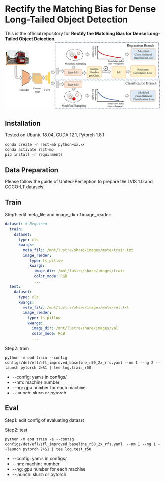 # Rectify the Matching Bias for Dense Long-Tailed Object Detection
This is the official repository for **Rectify the Matching Bias for Dense Long-Tailed Object Detection**.
![image](framewowrk.png)

## Installation
Tested on Ubuntu 18.04, CUDA 12.1, Pytorch 1.8.1
```shell
conda create -n rect-mb python=xx.xx
conda activate rect-mb
pip install -r requirments
 ```

## Data Preparation
Please follow the guide of United-Perception to prepare the LVIS 1.0 and COCO-LT datasets. 

## Train
Step1: edit meta_file and image_dir of image_reader:
```yaml
dataset: # Required.
  train:
    dataset:
      type: cls
      kwargs:
        meta_file: /mnt/lustre/share/images/meta/train.txt
        image_reader:
           type: fs_pillow
           kwargs:
             image_dir: /mnt/lustre/share/images/train
             color_mode: RGB
             ...
  test:
    dataset:
      type: cls
      kwargs:
        meta_file: /mnt/lustre/share/images/meta/val.txt
        image_reader:
          type: fs_pillow
          kwargs:
            image_dir: /mnt/lustre/share/images/val
            color_mode: RGB
            ...

```
Step2: train

```shell
python -m eod train --config configs/det/efl/efl_improved_baseline_r50_2x_rfs.yaml --nm 1 --ng 2 --launch pytorch 2>&1 | tee log.train_r50  
```
* --config: yamls in configs/
* --nm: machine number
* --ng: gpu number for each machine
* --launch: slurm or pytorch

## Eval
Step1: edit config of evaluating dataset

Step2: test

```shell
python -m eod train -e --config configs/det/efl/efl_improved_baseline_r50_2x_rfs.yaml  --nm 1 --ng 1 --launch pytorch 2>&1 | tee log.test_r50
```
* --config: yamls in configs/
* --nm: machine number
* --ng: gpu number for each machine
* --launch: slurm or pytorch

